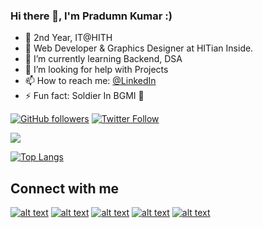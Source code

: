 ### Hi there 👋, I'm Pradumn Kumar :)

- 🔭 2nd Year, IT@HITH
- 🔗 Web Developer & Graphics Designer at HITian Inside.
- 🌱 I’m currently learning Backend, DSA
- 🤔 I’m looking for help with Projects
- 📫 How to reach me: [@LinkedIn](https://www.linkedin.com/in/pradumnk23/)
- ⚡ Fun fact: Soldier In BGMI 🤣

<a href="https://github.com/Pradumnk23"><img alt="GitHub followers" src="https://img.shields.io/github/followers/Pradumnk23?label=Follow%20on%20Github&style=for-the-badge"></a> [![Twitter Follow](https://img.shields.io/twitter/follow/Pradumnk23?color=1DA1F2&logo=twitter&style=for-the-badge)](https://twitter.com/intent/follow?original_referer=https%3A%2F%2Fgithub.com%2FcodeSTACKr&screen_name=Pradumnk23)

<img src="https://github-readme-stats.vercel.app/api?username=Pradumnk23&show_icons=true&theme=vision-friendly-dark">

[![Top Langs](https://github-readme-stats.vercel.app/api/top-langs/?username=Pradumnk23&show_icons=true&theme=vision-friendly-dark&layout=compact)](https://github.com/Pradumnk23/Food-Filler)

## Connect with me

[![alt text][1.1]][1]
[![alt text][3.1]][3]
[![alt text][4.1]][4]
[![alt text][5.1]][5]
[![alt text][6.1]][6]



[1.1]: https://img.icons8.com/windows/50/0000FF/twitter.png (Twitter icon)
[3.1]: https://img.icons8.com/ios-glyphs/48/0000FF/instagram-new.png (Instagram  icon)
[4.1]: https://img.icons8.com/ios-filled/46/0000FF/linkedin.png (LinkedIn icon)
[5.1]: https://img.icons8.com/windows/48/0000FF/quora.png (Quora icon)
[6.1]: https://img.icons8.com/ios-filled/46/0000FF/github.png (Github icon)


[1]: https://twitter.com/Pradumnk23
[3]: https://www.instagram.com/pradumn_i_legion/
[4]: https://www.linkedin.com/in/pradumnk23/
[5]: https://www.quora.com/profile/Pradumn-Kumar-38
[6]: https://github.com/Pradumnk23 
